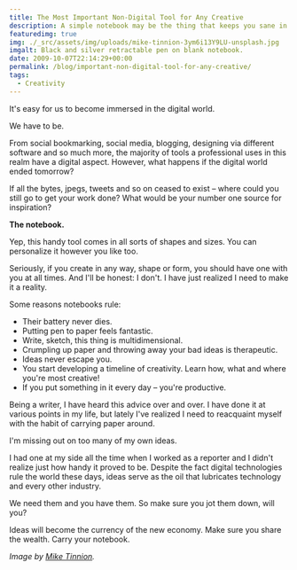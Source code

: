 ```yaml
---
title: The Most Important Non-Digital Tool for Any Creative
description: A simple notebook may be the thing that keeps you sane in a crowded digital world.
featuredimg: true
img: ./_src/assets/img/uploads/mike-tinnion-3ym6i13Y9LU-unsplash.jpg
imgalt: Black and silver retractable pen on blank notebook.
date: 2009-10-07T22:14:29+00:00
permalink: /blog/important-non-digital-tool-for-any-creative/
tags:
  - Creativity
---
```


It's easy for us to become immersed in the digital world.

We have to be.

From social bookmarking, social media, blogging, designing via different software and so much more, the majority of tools a professional uses in this realm have a digital aspect. However, what happens if the digital world ended tomorrow?

If all the bytes, jpegs, tweets and so on ceased to exist – where could you still go to get your work done? What would be your number one source for inspiration?

**The notebook.**

Yep, this handy tool comes in all sorts of shapes and sizes. You can personalize it however you like too.

Seriously, if you create in any way, shape or form, you should have one with you at all times. And I'll be honest: I don't. I have just realized I need to make it a reality.

Some reasons notebooks rule:

- Their battery never dies.
- Putting pen to paper feels fantastic.
- Write, sketch, this thing is multidimensional.
- Crumpling up paper and throwing away your bad ideas is therapeutic.
- Ideas never escape you.
- You start developing a timeline of creativity. Learn how, what and where you're most creative!
- If you put something in it every day – you're productive.

Being a writer, I have heard this advice over and over. I have done it at various points in my life, but lately I've realized I need to reacquaint myself with the habit of carrying paper around.

I'm missing out on too many of my own ideas.

I had one at my side all the time when I worked as a reporter and I didn't realize just how handy it proved to be. Despite the fact digital technologies rule the world these days, ideas serve as the oil that lubricates technology and every other industry.

We need them and you have them. So make sure you jot them down, will you?

Ideas will become the currency of the new economy. Make sure you share the wealth. Carry your notebook.

_Image by [Mike Tinnion](https://unsplash.com/photos/3ym6i13Y9LU)._
